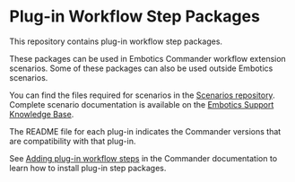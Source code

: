 # Plug-in Workflow Step Packages

This repository contains plug-in workflow step packages.

These packages can be used in Embotics Commander workflow extension scenarios. Some of these packages can also be used outside Embotics  scenarios.

You can find the files required for scenarios in the [Scenarios repository](https://github.com/Embotics/Scenarios). Complete scenario documentation is available on the [Embotics Support Knowledge Base](https://support.embotics.com/support/home).

The README file for each plug-in indicates the Commander versions that are compatibility with that plug-in.

See [Adding plug-in workflow steps](http://docs.embotics.com/vCommander/Using-Plug-In-WF-Steps.htm#Adding) in the Commander documentation to learn how to install plug-in step packages.

